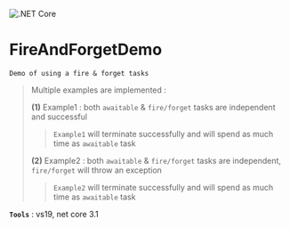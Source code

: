 ![.NET Core](https://github.com/aimenux/FireAndForgetDemo/workflows/.NET%20Core/badge.svg)
# FireAndForgetDemo
```
Demo of using a fire & forget tasks
```

> Multiple examples are implemented :
>
> **(1)** Example1 : both `awaitable` & `fire/forget` tasks are independent and successful
>> `Example1` will terminate successfully and will spend as much time as `awaitable` task
>
> **(2)** Example2 : both `awaitable` & `fire/forget` tasks are independent, `fire/forget` will throw an exception
>> `Example2` will terminate successfully and will spend as much time as `awaitable` task

**`Tools`** : vs19, net core 3.1